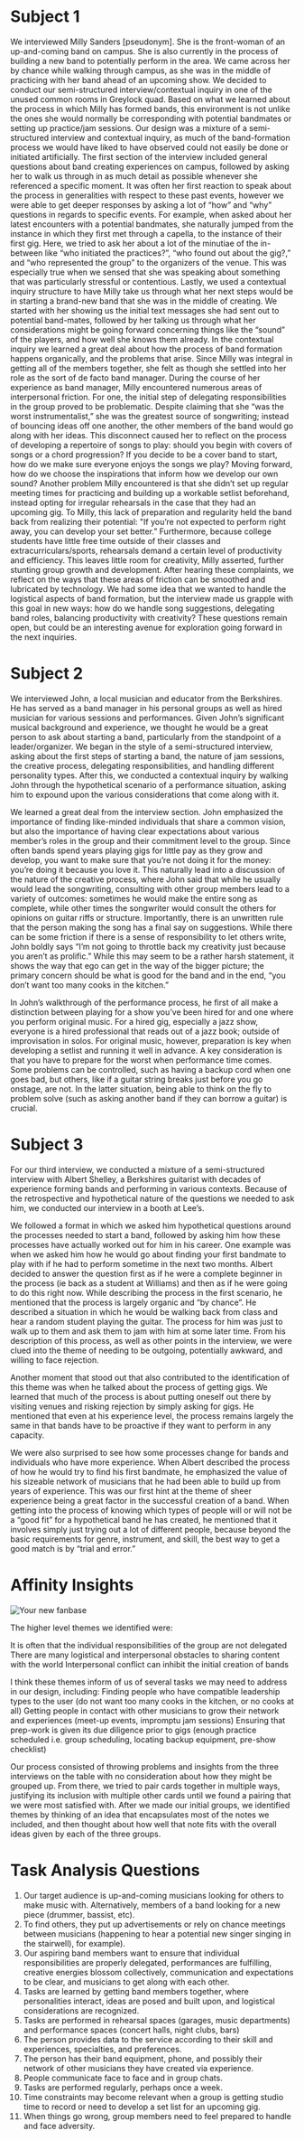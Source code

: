 # Subject 1
We interviewed Milly Sanders [pseudonym]. She is the front-woman of an up-and-coming band on campus. She is also currently in the process of building a new band to potentially perform in the area. We came across her by chance while walking through campus, as she was in the middle of practicing with her band ahead of an upcoming show. We decided to conduct our semi-structured interview/contextual inquiry in one of the unused common rooms in Greylock quad. Based on what we learned about the process in which Milly has formed bands, this environment is not unlike the ones she would normally be corresponding with potential bandmates or setting up practice/jam sessions.
Our design was a mixture of a semi-structured interview and contextual inquiry, as much of the band-formation process we would have liked to have observed could not easily be done or initiated artificially. The first section of the interview included general questions about band creating experiences on campus, followed by asking her to walk us through in as much detail as possible whenever she referenced a specific moment. It was often her first reaction to speak about the process in generalities with respect to these past events, however we were able to get deeper responses by asking a lot of “how” and “why” questions in regards to specific events. For example, when asked about her latest encounters with a potential bandmates, she naturally jumped from the instance in which they first met through a capella, to the instance of their first gig. Here, we tried to ask her about a lot of the minutiae of the in-between like “who initiated the practices?”, “who found out about the gig?,” and “who represented the group” to the organizers of the venue. This was especially true when we sensed that she was speaking about something that was particularly stressful or contentious. Lastly, we used a contextual inquiry structure to have Milly take us through what her next steps would be in starting a brand-new band that she was in the middle of creating. We started with her showing us the initial text messages she had sent out to potential band-mates, followed by her talking us through what her considerations might be going forward concerning things like the “sound” of the players, and how well she knows them already.
In the contextual inquiry we learned a great deal about how the process of band formation happens organically, and the problems that arise. Since Milly was integral in getting all of the members together, she felt as though she settled into her role as the sort of de facto band manager. During the course of her experience as band manager, Milly encountered numerous areas of interpersonal friction. For one, the initial step of delegating responsibilities in the group proved to be problematic. Despite claiming that she “was the worst instrumentalist,” she was the greatest source of songwriting; instead of bouncing ideas off one another, the other members of the band would go along with her ideas. This disconnect caused her to reflect on the process of developing a repertoire of songs to play: should you begin with covers of songs or a chord progression? If you decide to be a cover band to start, how do we make sure everyone enjoys the songs we play? Moving forward, how do we choose the inspirations that inform how we develop our own sound? Another problem Milly encountered is that she didn’t set up regular meeting times for practicing and building up a workable setlist beforehand, instead opting for irregular rehearsals in the case that they had an upcoming gig. To Milly, this lack of preparation and regularity held the band back from realizing their potential: "If you’re not expected to perform right away, you can develop your set better.” Furthermore, because college students have little free time outside of their classes and extracurriculars/sports, rehearsals demand a certain level of productivity and efficiency. This leaves little room for creativity, Milly asserted, further stunting group growth and development. After hearing these complaints, we reflect on the ways that these areas of friction can be smoothed and lubricated by technology. We had some idea that we wanted to handle the logistical aspects of band formation, but the interview made us grapple with this goal in new ways: how do we handle song suggestions, delegating band roles, balancing productivity with creativity? These questions remain open, but could be an interesting avenue for exploration going forward in the next inquiries.
# Subject 2
We interviewed John, a local musician and educator from the Berkshires. He has served as a band manager in his personal groups as well as hired musician for various sessions and performances. Given John’s significant musical background and experience, we thought he would be a great person to ask about starting a band, particularly from the standpoint of a leader/organizer. We began in the style of a semi-structured interview, asking about the first steps of starting a band, the nature of jam sessions, the creative process, delegating responsibilities, and handling different personality types. After this, we conducted a contextual inquiry by walking John through the hypothetical scenario of a performance situation, asking him to expound upon the various considerations that come along with it. 

We learned a great deal from the interview section. John emphasized the importance of finding like-minded individuals that share a common vision, but also the importance of having clear expectations about various member’s roles in the group and their commitment level to the group. Since often bands spend years playing gigs for little pay as they grow and develop, you want to make sure that you’re not doing it for the money: you’re doing it because you love it. This naturally lead into a discussion of the nature of the creative process, where John said that while he usually would lead the songwriting, consulting with other group members lead to a variety of outcomes: sometimes he would make the entire song as complete, while other times the songwriter would consult the others for opinions on guitar riffs or structure. Importantly, there is an unwritten rule that the person making the song has a final say on suggestions. While there can be some friction if there is a sense of responsibility to let others write, John boldly says “I’m not going to throttle back my creativity just because you aren’t as prolific.” While this may seem to be a rather harsh statement, it shows the way that ego can get in the way of the bigger picture; the primary concern should be what is good for the band and in the end, “you don’t want too many cooks in the kitchen.” 

In John’s walkthrough of the performance process, he first of all make a distinction between playing for a show you’ve been hired for and one where you perform original music. For a hired gig, especially a jazz show, everyone is a hired professional that reads out of a jazz book; outside of improvisation in solos. For original music, however, preparation is key when developing a setlist and running it well in advance. A key consideration is that you have to prepare for the worst when performance time comes. Some problems can be controlled, such as having a backup cord when one goes bad, but others, like if a guitar string breaks just before you go onstage, are not. In the latter situation, being able to think on the fly to problem solve (such as asking another band if they can borrow a guitar) is crucial. 

# Subject 3
For our third interview, we conducted a mixture of a semi-structured interview with Albert Shelley, a Berkshires guitarist with decades of experience forming bands and performing in various contexts. Because of the retrospective and hypothetical nature of the questions we needed to ask him, we conducted our interview in a booth at Lee’s.

We followed a format in which we asked him hypothetical questions around the processes needed to start a band, followed by asking him how these processes have actually worked out for him in his career. One example was when we asked him how he would go about finding your first bandmate to play with if he had to perform sometime in the next two months. Albert decided to answer the question first as if he were a complete beginner in the process (ie back as a student at Williams) and then as if he were going to do this right now. While describing the process in the first scenario, he mentioned that the process is largely organic and “by chance”. He described a situation in which he would be walking back from class and hear a random student playing the guitar. The process for him was just to walk up to them and ask them to jam with him at some later time. From his description of this process, as well as other points in the interview, we were clued into the theme of needing to be outgoing, potentially awkward, and willing to face rejection.

Another moment that stood out that also contributed to the identification of this theme was when he talked about the process of getting gigs. We learned that much of the process is about putting oneself out there by visiting venues and risking rejection by simply asking for gigs. He mentioned that even at his experience level, the process remains largely the same in that bands have to be proactive if they want to perform in any capacity.

We were also surprised to see how some processes change for bands and individuals who have more experience. When Albert described the process of how he would try to find his first bandmate, he emphasized the value of his sizeable network of musicians that he had been able to build up from years of experience. This was our first hint at the theme of sheer experience being a great factor in the successful creation of a band. When getting into the process of knowing which types of people will or will not be a “good fit” for a hypothetical band he has created, he mentioned that it involves simply just trying out a lot of different people, because beyond the basic requirements for genre, instrument, and skill, the best way to get a good match is by “trial and error.”   
# Affinity Insights

![Your new fanbase](/img/affinity_diagram.jpg)

The higher level themes we identified were:

It is often that the individual responsibilities of the group are not delegated
There are many logistical and interpersonal obstacles to sharing content with the world
Interpersonal conflict can inhibit the initial creation of bands

I think these themes inform of us of several tasks we may need to address in our design, including:
Finding people who have compatible leadership types to the user (do not want too many cooks in the kitchen, or no cooks at all)
Getting people in contact with other musicians to grow their network and experiences (meet-up events, impromptu jam sessions)
Ensuring that prep-work is given its due diligence prior to gigs (enough practice scheduled i.e. group scheduling, locating backup equipment, pre-show checklist)

Our process consisted of throwing problems and insights from the three interviews on the table with no consideration about how they might be grouped up. From there, we tried to pair cards together in multiple ways, justifying its inclusion with multiple other cards until we found a pairing that we were most satisfied with. After we made our initial groups, we identified themes by thinking of an idea that encapsulates most of the notes we included, and then thought about how well that note fits with the overall ideas given by each of the three groups. 
# Task Analysis Questions
1. Our target audience is up-and-coming musicians looking for others to make music with. Alternatively, members of a band looking for a new piece (drummer, bassist, etc).
2. To find others, they put up advertisements or rely on chance meetings between musicians (happening to hear a potential new singer singing in the stairwell), for example).
3. Our aspiring band members want to ensure that individual responsibilities are properly delegated, performances are fulfilling, creative energies blossom collectively, communication and expectations to be clear, and musicians to get along with each other.
4. Tasks are learned by getting band members together, where personalities interact, ideas are posed and built upon, and logistical considerations are recognized.
5. Tasks are performed in rehearsal spaces (garages, music departments) and performance spaces (concert halls, night clubs, bars)
6. The person provides data to the service according to their skill and experiences, specialties, and preferences.
7. The person has their band equipment, phone, and possibly their network of other musicians they have created via experience.
8. People communicate face to face and in group chats.
9. Tasks are performed regularly, perhaps once a week.
10. Time constraints may become relevant when a group is getting studio time to record or need to develop a set list for an upcoming gig.
11. When things go wrong, group members need to feel prepared to handle and face adversity.
